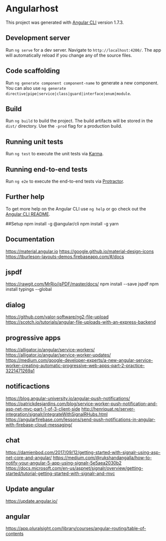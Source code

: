 # Angularhost

This project was generated with [Angular CLI](https://github.com/angular/angular-cli) version 1.7.3.

## Development server

Run `ng serve` for a dev server. Navigate to `http://localhost:4200/`. The app will automatically reload if you change any of the source files.

## Code scaffolding

Run `ng generate component component-name` to generate a new component. You can also use `ng generate directive|pipe|service|class|guard|interface|enum|module`.

## Build

Run `ng build` to build the project. The build artifacts will be stored in the `dist/` directory. Use the `-prod` flag for a production build.

## Running unit tests

Run `ng test` to execute the unit tests via [Karma](https://karma-runner.github.io).

## Running end-to-end tests

Run `ng e2e` to execute the end-to-end tests via [Protractor](http://www.protractortest.org/).

## Further help

To get more help on the Angular CLI use `ng help` or go check out the [Angular CLI README](https://github.com/angular/angular-cli/blob/master/README.md).

##Setup
npm install -g @angular/cli
npm install -g yarn

## Documentation
https://material.angular.io
https://google.github.io/material-design-icons
https://tburleson-layouts-demos.firebaseapp.com/#/docs

## jspdf
https://rawgit.com/MrRio/jsPDF/master/docs/
npm install --save jspdf
npm install typings --global

## dialog
https://github.com/valor-software/ng2-file-upload
https://scotch.io/tutorials/angular-file-uploads-with-an-express-backend

## progressive apps
https://alligator.io/angular/service-workers/
https://alligator.io/angular/service-worker-updates/
https://medium.com/google-developer-experts/a-new-angular-service-worker-creating-automatic-progressive-web-apps-part-2-practice-3221471269a1

## notificactions
https://blog.angular-university.io/angular-push-notifications/
https://patrickdesjardins.com/blog/service-worker-push-notification-and-asp-net-mvc-part-1-of-3-client-side
http://henriquat.re/server-integration/signalr/integrateWithSignalRHubs.html
https://angularfirebase.com/lessons/send-push-notifications-in-angular-with-firebase-cloud-messaging/

## chat
https://damienbod.com/2017/09/12/getting-started-with-signalr-using-asp-net-core-and-angular/
https://medium.com/@rukshandangalla/how-to-notify-your-angular-5-app-using-signalr-5e5aea2030b2
https://docs.microsoft.com/en-us/aspnet/signalr/overview/getting-started/tutorial-getting-started-with-signalr-and-mvc

## Update angular
https://update.angular.io/

## angular
https://app.pluralsight.com/library/courses/angular-routing/table-of-contents